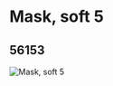 # Mask, soft 5
## 56153
![Mask, soft 5](https://lc-www-live-s.legocdn.com/media/bricks/5/2/4294883.jpg)